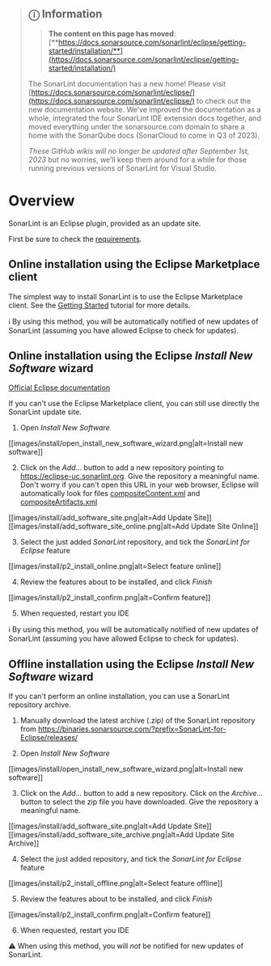 > ## ⓘ **Information**
>
>>**The content on this page has moved**: [**https://docs.sonarsource.com/sonarlint/eclipse/getting-started/installation/**](https://docs.sonarsource.com/sonarlint/eclipse/getting-started/installation/)
>
>The SonarLint documentation has a new home! Please visit [https://docs.sonarsource.com/sonarlint/eclipse/](https://docs.sonarsource.com/sonarlint/eclipse/) to check out the new documentation website. We’ve improved the documentation as a whole, integrated the four SonarLint IDE extension docs together, and moved everything under the sonarsource.com domain to share a home with the SonarQube docs (SonarCloud to come in Q3 of 2023).
>
>*These GitHub wikis will no longer be updated after September 1st, 2023* but no worries, we’ll keep them around for a while for those running previous versions of SonarLint for Visual Studio.
>
>

# Overview

SonarLint is an Eclipse plugin, provided as an update site.

First be sure to check the [requirements](Requirements).

## Online installation using the Eclipse Marketplace client

The simplest way to install SonarLint is to use the Eclipse Marketplace client. See the [Getting Started](Getting-Started) tutorial for more details.

:information_source: By using this method, you will be automatically notified of new updates of SonarLint (assuming you have allowed Eclipse to check for updates).

## Online installation using the Eclipse _Install New Software_ wizard

[Official Eclipse documentation](https://help.eclipse.org/?topic=%2Forg.eclipse.platform.doc.user%2Ftasks%2Ftasks-124.htm)

If you can't use the Eclipse Marketplace client, you can still use directly the SonarLint update site.

1. Open _Install New Software_

[[images/install/open_install_new_software_wizard.png|alt=Install new software]]

2. Click on the _Add..._ button to add a new repository pointing to https://eclipse-uc.sonarlint.org. Give the repository a meaningful name.<br>Don't worry if you can't open this URL in your web browser, Eclipse will automatically look for files [compositeContent.xml](https://eclipse-uc.sonarlint.org/compositeContent.xml) and [compositeArtifacts.xml](https://eclipse-uc.sonarlint.org/compositeArtifacts.xml)

[[images/install/add_software_site.png|alt=Add Update Site]]
[[images/install/add_software_site_online.png|alt=Add Update Site Online]]

3. Select the just added _SonarLint_ repository, and tick the _SonarLint for Eclipse_ feature

[[images/install/p2_install_online.png|alt=Select feature online]]

4. Review the features about to be installed, and click _Finish_

[[images/install/p2_install_confirm.png|alt=Confirm feature]]

5. When requested, restart you IDE

:information_source: By using this method, you will be automatically notified of new updates of SonarLint (assuming you have allowed Eclipse to check for updates).

## Offline installation using the Eclipse _Install New Software_ wizard

If you can't perform an online installation, you can use a SonarLint repository archive.

1. Manually download the latest archive (.zip) of the SonarLint repository from https://binaries.sonarsource.com/?prefix=SonarLint-for-Eclipse/releases/

2. Open _Install New Software_

[[images/install/open_install_new_software_wizard.png|alt=Install new software]]

3. Click on the _Add..._ button to add a new repository. Click on the _Archive..._ button to select the zip file you have downloaded. Give the repository a meaningful name.

[[images/install/add_software_site.png|alt=Add Update Site]]
[[images/install/add_software_site_archive.png|alt=Add Update Site Archive]]

4. Select the just added repository, and tick the _SonarLint for Eclipse_ feature

[[images/install/p2_install_offline.png|alt=Select feature offline]]

5. Review the features about to be installed, and click _Finish_

[[images/install/p2_install_confirm.png|alt=Confirm feature]]

6. When requested, restart you IDE

:warning: When using this method, you will *not* be notified for new updates of SonarLint.